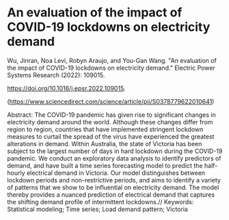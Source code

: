 # An evaluation of the impact of COVID-19 lockdowns on electricity demand

Wu, Jinran, Noa Levi, Robyn Araujo, and You-Gan Wang. "An evaluation of the impact of COVID-19 lockdowns on electricity demand." Electric Power Systems Research (2022): 109015.

https://doi.org/10.1016/j.epsr.2022.109015.

(https://www.sciencedirect.com/science/article/pii/S0378779622010641)

Abstract: The COVID-19 pandemic has given rise to significant changes in electricity demand around the world. Although these changes differ from region to region, countries that have implemented stringent lockdown measures to curtail the spread of the virus have experienced the greatest alterations in demand. Within Australia, the state of Victoria has been subject to the largest number of days in hard lockdown during the COVID-19 pandemic. We conduct an exploratory data analysis to identify predictors of demand, and have built a time series forecasting model to predict the half-hourly electrical demand in Victoria. Our model distinguishes between lockdown periods and non-restrictive periods, and aims to identify a variety of patterns that we show to be influential on electricity demand. The model thereby provides a nuanced prediction of electrical demand that captures the shifting demand profile of intermittent lockdowns.//
Keywords: Statistical modeling; Time series; Load demand pattern; Victoria
